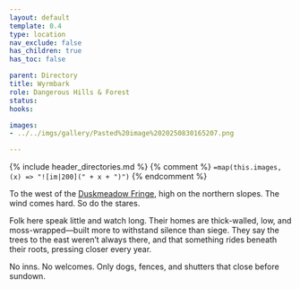 ```yaml
---
layout: default
template: 0.4
type: location
nav_exclude: false
has_children: true
has_toc: false

parent: Directory
title: Wyrmbark
role: Dangerous Hills & Forest
status: 
hooks:

images:
- ../../imgs/gallery/Pasted%20image%2020250830165207.png

---
```


{% include header_directories.md %}
{% comment %}
`=map(this.images, (x) => "![im|200](" + x + ")")`
{% endcomment %}

To the west of the [Duskmeadow Fringe](../DuskmeadowFringe/index.md), high on the northern slopes.
The wind comes hard.
So do the stares.

Folk here speak little and watch long.
Their homes are thick-walled, low, and moss-wrapped—built more to withstand silence than siege.
They say the trees to the east weren’t always there, and that something rides beneath their roots, pressing closer every year.

No inns.
No welcomes.
Only dogs, fences, and shutters that close before sundown.